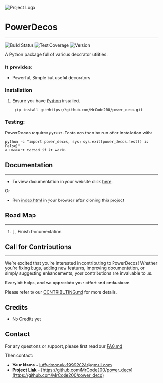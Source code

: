 ![Project Logo](images/logo.png)

# PowerDecos

---------------------------
![Build Status](https://img.shields.io/github/workflow/status/MrCode200/power_deco/CI)
![Test Coverage](https://img.shields.io/codecov/c/github/MrCode200/power_deco)
![Version](https://img.shields.io/pypi/v/power_decos)

A Python package full of various decorator utilities.


### It provides:

- Powerful, Simple but useful decorators

### Installation

1. Ensure you have [Python](https://www.python.org/) installed.

   ```bash
    pip install git+https://github.com/MrCode200/power_deco.git

### Testing:

PowerDecos requires `pytest`.  Tests can then be run after installation with:

    python -c "import power_decos, sys; sys.exit(power_decos.test() is False)"
    # Haven't tested if it works

## Documentation

---------------------------
- To view documentation in your website click [here](https://rawcdn.githack.com/MrCode200/power_deco/11d24c66d5ee9304c11eaded9f19b04a360b0bbc/docs/html/index.html).

Or

- Run [index.html](docs/html/index.html) in your browser after cloning this project


## Road Map

---------------------------
1. [ ] Finish Documentation


## Call for Contributions

---------------------------
We’re excited that you’re interested in contributing to PowerDecos! Whether you’re fixing bugs, adding new features, improving documentation, or simply suggesting enhancements, your contributions are invaluable to us.


Every bit helps, and we appreciate your effort and enthusiasm!

Please refer to our [CONTRIBUTING.md](CONTRIBUTING.md) for more details.

## Credits

- No Credits yet

## Contact

For any questions or support, please first read our [FAQ.md](FAQ.md)

Then contact:

- **Your Name** - [luffydmoneky19992024@gmail.com](mailto:luffydmoneky19992024@gmail.com)
- **Project Link** - [https://github.com/MrCode200/power_deco](https://github.com/MrCode200/power_deco)
